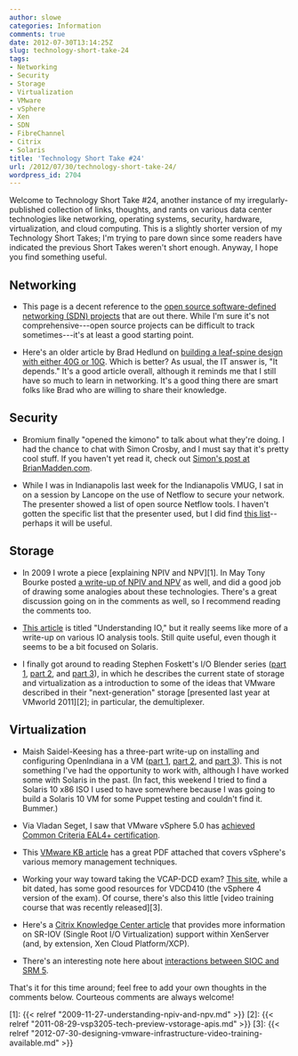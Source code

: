 ```yaml
---
author: slowe
categories: Information
comments: true
date: 2012-07-30T13:14:25Z
slug: technology-short-take-24
tags:
- Networking
- Security
- Storage
- Virtualization
- VMware
- vSphere
- Xen
- SDN
- FibreChannel
- Citrix
- Solaris
title: 'Technology Short Take #24'
url: /2012/07/30/technology-short-take-24/
wordpress_id: 2704
---
```


Welcome to Technology Short Take #24, another instance of my irregularly-published collection of links, thoughts, and rants on various data center technologies like networking, operating systems, security, hardware, virtualization, and cloud computing. This is a slightly shorter version of my Technology Short Takes; I'm trying to pare down since some readers have indicated the previous Short Takes weren't short enough. Anyway, I hope you find something useful.

## Networking

* This page is a decent reference to the [open source software-defined networking (SDN) projects](http://www.sdncentral.com/open-source-projects/) that are out there. While I'm sure it's not comprehensive---open source projects can be difficult to track sometimes---it's at least a good starting point.

* Here's an older article by Brad Hedlund on [building a leaf-spine design with either 40G or 10G](http://bradhedlund.com/2012/01/25/construct-a-leaf-spine-design-with-40g-or-10g-an-observation-in-scaling-the-fabric/). Which is better? As usual, the IT answer is, "It depends." It's a good article overall, although it reminds me that I still have so much to learn in networking. It's a good thing there are smart folks like Brad who are willing to share their knowledge.

## Security

* Bromium finally "opened the kimono" to talk about what they're doing. I had the chance to chat with Simon Crosby, and I must say that it's pretty cool stuff. If you haven't yet read it, check out [Simon's post at BrianMadden.com](http://www.brianmadden.com/blogs/guestbloggers/archive/2012/06/20/guest-blog-from-simon-crosby-explaining-what-bromium-is-and-how-it-works.aspx).

* While I was in Indianapolis last week for the Indianapolis VMUG, I sat in on a session by Lancope on the use of Netflow to secure your network. The presenter showed a list of open source Netflow tools. I haven't gotten the specific list that the presenter used, but I did find [this list](http://mccltd.net/blog/?p=957)--perhaps it will be useful.

## Storage

* In 2009 I wrote a piece [explaining NPIV and NPV][1]. In May Tony Bourke posted [a write-up of NPIV and NPV](http://datacenteroverlords.com/2012/05/08/npv-and-npiv/) as well, and did a good job of drawing some analogies about these technologies. There's a great discussion going on in the comments as well, so I recommend reading the comments too.

* [This article](http://www.scalingbits.com/performance/io) is titled "Understanding IO," but it really seems like more of a write-up on various IO analysis tools. Still quite useful, even though it seems to be a bit focused on Solaris.

* I finally got around to reading Stephen Foskett's I/O Blender series ([part 1](http://blog.fosketts.net/2012/05/23/io-blender-part-1-ye-olde-storage-io-path/), [part 2](http://blog.fosketts.net/2012/05/24/io-blender-part-2-virtualization/), and [part 3](http://blog.fosketts.net/2012/05/25/io-blender-part-3-behold-power-demultiplexer/)), in which he describes the current state of storage and virtualization as a introduction to some of the ideas that VMware described in their "next-generation" storage [presented last year at VMworld 2011][2]; in particular, the demultiplexer.

## Virtualization

* Maish Saidel-Keesing has a three-part write-up on installing and configuring OpenIndiana in a VM ([part 1](http://technodrone.blogspot.com/2012/05/openindiana-installation-walkthrough.html), [part 2](http://technodrone.blogspot.com/2012/05/openindiana-installation-walkthrough_14.html), and [part 3](http://technodrone.blogspot.com/2012/05/openindiana-installation-walkthrough_15.html)). This is not something I've had the opportunity to work with, although I have worked some with Solaris in the past. (In fact, this weekend I tried to find a Solaris 10 x86 ISO I used to have somewhere because I was going to build a Solaris 10 VM for some Puppet testing and couldn't find it. Bummer.)

* Via Vladan Seget, I saw that VMware vSphere 5.0 has [achieved Common Criteria EAL4+ certification](http://www.vladan.fr/highest-level-security-certification-for-vsphere-5/).

* This [VMware KB article](http://kb.vmware.com/kb/2017642) has a great PDF attached that covers vSphere's various memory management techniques.

* Working your way toward taking the VCAP-DCD exam? [This site](http://www.seancrookston.com/vcap-dcd-index/), while a bit dated, has some good resources for VDCD410 (the vSphere 4 version of the exam). Of course, there's also this little [video training course that was recently released][3].

* Here's a [Citrix Knowledge Center article](http://support.citrix.com/article/CTX126624) that provides more information on SR-IOV (Single Root I/O Virtualization) support within XenServer (and, by extension, Xen Cloud Platform/XCP).

* There's an interesting note here about [interactions between SIOC and SRM 5](http://blocksandbytes.com/2012/06/15/sioc-is-fully-supported-by-srm-5-er-except-for-planned-migrations/).

That's it for this time around; feel free to add your own thoughts in the comments below. Courteous comments are always welcome!

[1]: {{< relref "2009-11-27-understanding-npiv-and-npv.md" >}}
[2]: {{< relref "2011-08-29-vsp3205-tech-preview-vstorage-apis.md" >}}
[3]: {{< relref "2012-07-30-designing-vmware-infrastructure-video-training-available.md" >}}
